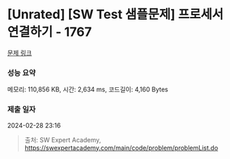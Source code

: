 # [Unrated] [SW Test 샘플문제] 프로세서 연결하기 - 1767 

[문제 링크](https://swexpertacademy.com/main/code/problem/problemDetail.do?contestProbId=AV4suNtaXFEDFAUf) 

### 성능 요약

메모리: 110,856 KB, 시간: 2,634 ms, 코드길이: 4,160 Bytes

### 제출 일자

2024-02-28 23:16



> 출처: SW Expert Academy, https://swexpertacademy.com/main/code/problem/problemList.do
